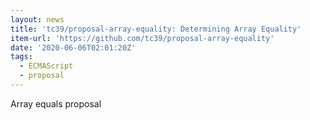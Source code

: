 ```yaml
---
layout: news
title: 'tc39/proposal-array-equality: Determining Array Equality'
item-url: 'https://github.com/tc39/proposal-array-equality'
date: '2020-06-06T02:01:20Z'
tags:
  - ECMAScript
  - proposal
---
```

Array equals proposal
